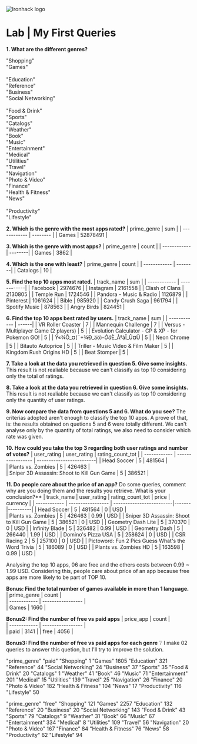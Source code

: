 ![Ironhack logo](https://i.imgur.com/1QgrNNw.png)

# Lab | My First Queries

**1. What are the different genres?**

"Shopping"<br>
"Games"<br><br>
"Education"<br>
"Reference"<br>
"Business"<br>
"Social Networking"<br><br>
"Food & Drink"<br>
"Sports"<br>
"Catalogs"<br>
"Weather"<br>
"Book"<br>
"Music"<br>
"Entertainment"<br>
"Medical"<br>
"Utilities"<br>
"Travel"<br>
"Navigation"<br>
"Photo & Video"<br>
"Finance"<br>
"Health & Fitness"<br>
"News"<br><br>
"Productivity"<br>
"Lifestyle"<br>

**2. Which is the genre with the most apps rated?**
| prime_genre  |    sum    |
| ------------ | --------  |
|    Games     |  52878491 |

**3. Which is the genre with most apps?**
| prime_genre  |  count  |
| ------------ | --------|
|    Games     |  3862   |


**4. Which is the one with least?**
| prime_genre  |  count  |
| ------------ | --------|
|  Catalogs    |    10   |


**5. Find the top 10 apps most rated.**
| track_name                 |     sum     |
| ------------               | ------------|
|  Facebook                  |    2974676  |
|  Instagram                 |    2161558  |
|  Clash of Clans            |    2130805  |
|  Temple Run                |    1724546  |
|  Pandora - Music & Radio   |    1126879  |
|  Pinterest                 |    1061624  |
|  Bible                     |    985920   |
|  Candy Crush Saga          |    961794   |
|  Spotify Music             |    878563   |
|  Angry Birds               |   824451    |


**6. Find the top 10 apps best rated by users.**
| track_name                                          |  sum  |
| ------------                                        | ------|
|  VR Roller Coaster                                  |   7   |
|  Mannequin Challenge                                |   7   |
|  Versus - Multiplayer Game (2 players)              |   5   |
|  Evolution Calculator - CP & XP - for Pokemon GO!   |   5   |
|  Ý«¾Õ_¤(¨÷¾Ð_äö)-_Òâ_È_ÀªàÎ_Û¤Ü         |   5   |
| Neon Chrome                                         |   5   |
|  Bitauto Autoprice                                  |   5   |
|  Triller - Music Video & Film Maker                 |   5   |
|  Kingdom Rush Origins HD                            |   5   |
|  Beat Stomper                                       |   5   |


**7. Take a look at the data you retrieved in question 5. Give some insights.**
This result is not realiable because we can't classify as top 10 considering only the total of ratings. 

**8. Take a look at the data you retrieved in question 6. Give some insights.**
This result is not realiable because we can't classify as top 10 considering only the quantity of user ratings.

**9. Now compare the data from questions 5 and 6. What do you see?**
The criterias adopted aren't enough to classify the top 10 apps.
A prove of that, is: the results obtained on quetions 5 and 6 were totally different.
We can't analyse only by the quantity of total ratings, we also need to consider which rate was given.

**10. How could you take the top 3 regarding both user ratings and number of votes?**
| user_rating                                      |    user_rating    |      rating_count_tot     |
| ------------                                     | ----------------- |  -------------------------|
|  Head Soccer                                     |       5           |          481564           |         
|  Plants vs. Zombies                              |       5           |          426463           |  
|  Sniper 3D Assassin: Shoot to Kill Gun Game      |       5           |          386521           |  


**11. Do people care about the price of an app?** Do some queries, comment why are you doing them and the results you retrieve. What is your conclusion?**
| track_name                                           |    user_rating    |      rating_count_tot     | price | currency |
| ------------                                         | ----------------- |  -------------------------|-------|----------|
|  Head Soccer                                         |       5           |          481564           |   0   |    USD   |  
|  Plants vs. Zombies                                  |       5           |          426463           |  0.99 |    USD   | 
|  Sniper 3D Assassin: Shoot to Kill Gun Game          |       5           |          386521           |   0   |    USD   | 
|  Geometry Dash Lite                                  |       5           |          370370           |   0   |    USD   | 
|  Infinity Blade                                      |       5           |          326482           | 0.99  |    USD   | 
|  Geometry Dash                                       |       5           |          266440           | 1.99  |    USD   | 
|  Domino's Pizza USA                                  |       5           |          258624           |   0   |    USD   | 
|  CSR Racing 2                                        |       5           |          257100           |   0   |    USD   | 
|  Pictoword: Fun 2 Pics Guess What's the Word Trivia  |       5           |          186089           |   0   |    USD   | 
|  Plants vs. Zombies HD                               |       5           |          163598           |  0.99 |    USD   | 

Analysing the top 10 apps, 06 are free and the others costs between 0.99 ~ 1.99 USD.
Considering this, people care about price of an app because free apps are more likely to be part of TOP 10.


**Bonus: Find the total number of games available in more than 1 language.**
| prime_genre       |          count    |      
| ------------      | ----------------- |  
|  Games            |         1660      |


**Bonus2: Find the number of free vs paid apps**
| price_app       |       count       |      
| ------------    | ----------------- |  
|  paid           |         3141      |
|  free           |         4056      |


**Bonus3: Find the number of free vs paid apps for each genre**
:grey_question: I make 02 queries to answer this quetion, but I'll try to improve the solution.

"prime_genre"	"paid"
"Shopping"	1
"Games"	1605
"Education"	321
"Reference"	44
"Social Networking"	24
"Business"	37
"Sports"	35
"Food & Drink"	20
"Catalogs"	1
"Weather"	41
"Book"	46
"Music"	71
"Entertainment"	201
"Medical"	15
"Utilities"	139
"Travel"	25
"Navigation"	26
"Finance"	20
"Photo & Video"	182
"Health & Fitness"	104
"News"	17
"Productivity"	116
"Lifestyle"	50



"prime_genre"	"free"
"Shopping"	121
"Games"	2257
"Education"	132
"Reference"	20
"Business"	20
"Social Networking"	143
"Food & Drink"	43
"Sports"	79
"Catalogs"	9
"Weather"	31
"Book"	66
"Music"	67
"Entertainment"	334
"Medical"	8
"Utilities"	109
"Travel"	56
"Navigation"	20
"Photo & Video"	167
"Finance"	84
"Health & Fitness"	76
"News"	58
"Productivity"	62
"Lifestyle"	94
